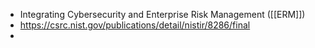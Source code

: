 - Integrating Cybersecurity and Enterprise Risk Management ([[ERM]])
- https://csrc.nist.gov/publications/detail/nistir/8286/final
-